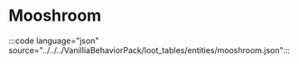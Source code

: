 # Mooshroom

:::code language="json" source="../../../VanilliaBehaviorPack/loot_tables/entities/mooshroom.json":::